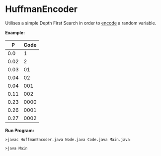 # HuffmanEncoder

Utilises a simple Depth First Search in order to [encode](https://en.wikipedia.org/wiki/Huffman_coding) a random variable.

**Example:**

| P    | Code |
|------|------|
| 0.0  | 1    |
| 0.02 | 2    |
| 0.03 | 01   |
| 0.04 | 02   |
| 0.04 | 001  |
| 0.11 | 002  |
| 0.23 | 0000 |
| 0.26 | 0001 |
| 0.27 | 0002 |

**Run Program:**

```>javac HuffmanEncoder.java Node.java Code.java Main.java```

```>java Main```
